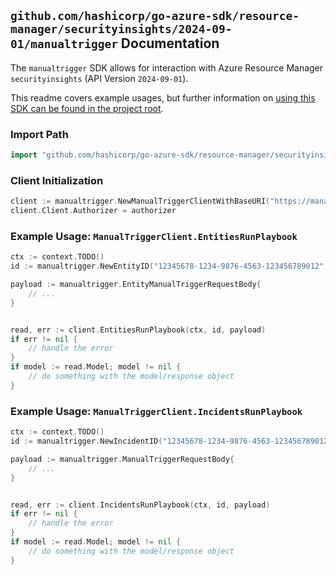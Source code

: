 
## `github.com/hashicorp/go-azure-sdk/resource-manager/securityinsights/2024-09-01/manualtrigger` Documentation

The `manualtrigger` SDK allows for interaction with Azure Resource Manager `securityinsights` (API Version `2024-09-01`).

This readme covers example usages, but further information on [using this SDK can be found in the project root](https://github.com/hashicorp/go-azure-sdk/tree/main/docs).

### Import Path

```go
import "github.com/hashicorp/go-azure-sdk/resource-manager/securityinsights/2024-09-01/manualtrigger"
```


### Client Initialization

```go
client := manualtrigger.NewManualTriggerClientWithBaseURI("https://management.azure.com")
client.Client.Authorizer = authorizer
```


### Example Usage: `ManualTriggerClient.EntitiesRunPlaybook`

```go
ctx := context.TODO()
id := manualtrigger.NewEntityID("12345678-1234-9876-4563-123456789012", "example-resource-group", "workspaceName", "entityIdentifier")

payload := manualtrigger.EntityManualTriggerRequestBody{
	// ...
}


read, err := client.EntitiesRunPlaybook(ctx, id, payload)
if err != nil {
	// handle the error
}
if model := read.Model; model != nil {
	// do something with the model/response object
}
```


### Example Usage: `ManualTriggerClient.IncidentsRunPlaybook`

```go
ctx := context.TODO()
id := manualtrigger.NewIncidentID("12345678-1234-9876-4563-123456789012", "example-resource-group", "workspaceName", "incidentIdentifier")

payload := manualtrigger.ManualTriggerRequestBody{
	// ...
}


read, err := client.IncidentsRunPlaybook(ctx, id, payload)
if err != nil {
	// handle the error
}
if model := read.Model; model != nil {
	// do something with the model/response object
}
```
